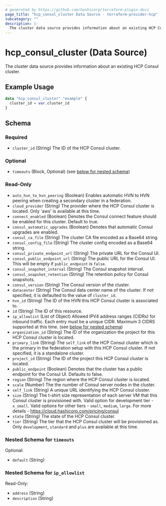 ```yaml
---
# generated by https://github.com/hashicorp/terraform-plugin-docs
page_title: "hcp_consul_cluster Data Source - terraform-provider-hcp"
subcategory: ""
description: |-
  The cluster data source provides information about an existing HCP Consul cluster.
---
```


# hcp_consul_cluster (Data Source)

The cluster data source provides information about an existing HCP Consul cluster.

## Example Usage

```terraform
data "hcp_consul_cluster" "example" {
  cluster_id = var.cluster_id
}
```

<!-- schema generated by tfplugindocs -->
## Schema

### Required

- `cluster_id` (String) The ID of the HCP Consul cluster.

### Optional

- `timeouts` (Block, Optional) (see [below for nested schema](#nestedblock--timeouts))

### Read-Only

- `auto_hvn_to_hvn_peering` (Boolean) Enables automatic HVN to HVN peering when creating a secondary cluster in a federation.
- `cloud_provider` (String) The provider where the HCP Consul cluster is located. Only 'aws' is available at this time.
- `connect_enabled` (Boolean) Denotes the Consul connect feature should be enabled for this cluster.  Default to true.
- `consul_automatic_upgrades` (Boolean) Denotes that automatic Consul upgrades are enabled.
- `consul_ca_file` (String) The cluster CA file encoded as a Base64 string.
- `consul_config_file` (String) The cluster config encoded as a Base64 string.
- `consul_private_endpoint_url` (String) The private URL for the Consul UI.
- `consul_public_endpoint_url` (String) The public URL for the Consul UI. This will be empty if `public_endpoint` is `false`.
- `consul_snapshot_interval` (String) The Consul snapshot interval.
- `consul_snapshot_retention` (String) The retention policy for Consul snapshots.
- `consul_version` (String) The Consul version of the cluster.
- `datacenter` (String) The Consul data center name of the cluster. If not specified, it is defaulted to the value of `cluster_id`.
- `hvn_id` (String) The ID of the HVN this HCP Consul cluster is associated to.
- `id` (String) The ID of this resource.
- `ip_allowlist` (List of Object) Allowed IPV4 address ranges (CIDRs) for inbound traffic. Each entry must be a unique CIDR. Maximum 3 CIDRS supported at this time. (see [below for nested schema](#nestedatt--ip_allowlist))
- `organization_id` (String) The ID of the organization the project for this HCP Consul cluster is located.
- `primary_link` (String) The `self_link` of the HCP Consul cluster which is the primary in the federation setup with this HCP Consul cluster. If not specified, it is a standalone cluster.
- `project_id` (String) The ID of the project this HCP Consul cluster is located.
- `public_endpoint` (Boolean) Denotes that the cluster has a public endpoint for the Consul UI. Defaults to false.
- `region` (String) The region where the HCP Consul cluster is located.
- `scale` (Number) The the number of Consul server nodes in the cluster.
- `self_link` (String) A unique URL identifying the HCP Consul cluster.
- `size` (String) The t-shirt size representation of each server VM that this Consul cluster is provisioned with. Valid option for development tier - `x_small`. Valid options for other tiers - `small`, `medium`, `large`. For more details - https://cloud.hashicorp.com/pricing/consul
- `state` (String) The state of the HCP Consul cluster.
- `tier` (String) The tier that the HCP Consul cluster will be provisioned as.  Only `development`, `standard` and `plus` are available at this time.

<a id="nestedblock--timeouts"></a>
### Nested Schema for `timeouts`

Optional:

- `default` (String)


<a id="nestedatt--ip_allowlist"></a>
### Nested Schema for `ip_allowlist`

Read-Only:

- `address` (String)
- `description` (String)


